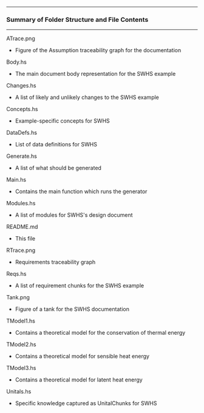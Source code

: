 --------------------------------------------------
### Summary of Folder Structure and File Contents
--------------------------------------------------
  
ATrace.png
  - Figure of the Assumption traceability graph for the documentation

Body.hs
  - The main document body representation for the SWHS example
  
Changes.hs
  - A list of likely and unlikely changes to the SWHS example
  
Concepts.hs
  - Example-specific concepts for SWHS
  
DataDefs.hs
  - List of data definitions for SWHS
  
Generate.hs
  - A list of what should be generated
  
Main.hs 
  - Contains the main function which runs the generator
  
Modules.hs
  - A list of modules for SWHS's design document
  
README.md
  - This file
  
RTrace.png
  - Requirements traceability graph
  
Reqs.hs
  - A list of requirement chunks for the SWHS example
  
Tank.png
  - Figure of a tank for the SWHS documentation
  
TModel1.hs
  - Contains a theoretical model for the conservation of thermal energy
  
TModel2.hs
  - Contains a theoretical model for sensible heat energy
  
TModel3.hs
  - Contains a theoretical model for latent heat energy
  
Unitals.hs
  - Specific knowledge captured as UnitalChunks for SWHS
